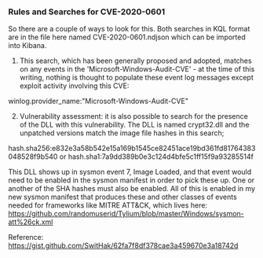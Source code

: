 ### Rules and Searches for CVE-2020-0601

So there are a couple of ways to look for this. Both searches in KQL format are in the file here named CVE-2020-0601.ndjson which can be imported into Kibana.

1. This search, which has been generally proposed and adopted, matches on any events in the 'Microsoft-Windows-Audit-CVE' - at the time of this writing, nothing is thought to populate these event log messages except exploit activity involving this CVE:

winlog.provider_name:"Microsoft-Windows-Audit-CVE"

2. Vulnerability assessment: it is also possible to search for the presence of the DLL with this vulnerability. The DLL is named crypt32.dll and the unpatched versions match the image file hashes in this search;

hash.sha256:e832e3a58b542e15a169b1545ce82451ace19bd361fd81764383048528f9b540 or hash.sha1:7a9dd389b0e3c124d4bfe5c1ff15f9a93285514f

This DLL shows up in sysmon event 7, Image Loaded, and that event would need to be enabled in the sysmon manifest in order to pick these up. One or another of the SHA hashes must also be enabled. All of this is enabled in my new sysmon manifest that produces these and other classes of events needed for frameworks like MITRE ATT&CK, which lives here: https://github.com/randomuserid/Tylium/blob/master/Windows/sysmon-att%26ck.xml

Reference: https://gist.github.com/SwitHak/62fa7f8df378cae3a459670e3a18742d
